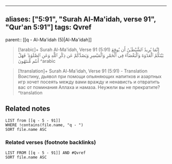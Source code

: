 
---
aliases: ["5:91", "Surah Al-Ma'idah, verse 91", "Qur'an 5:91"]
tags: Qvref
---

parent:: [[q - Al-Ma'idah (5)|Al-Ma'idah]]

> [!arabic]+ Surah Al-Ma'idah, Verse 91 (5:91)
> <span class="quran-arabic">إِنَّمَا يُرِيدُ ٱلشَّيْطَـٰنُ أَن يُوقِعَ بَيْنَكُمُ ٱلْعَدَٰوَةَ وَٱلْبَغْضَآءَ فِى ٱلْخَمْرِ وَٱلْمَيْسِرِ وَيَصُدَّكُمْ عَن ذِكْرِ ٱللَّهِ وَعَنِ ٱلصَّلَوٰةِ ۖ فَهَلْ أَنتُم مُّنتَهُونَ</span>
^arabic

> [!translation]+ Surah Al-Ma'idah, Verse 91 (5:91) - Translation
> Воистину, дьявол при помощи опьяняющих напитков и азартных игр хочет посеять между вами вражду и ненависть и отвратить вас от поминания Аллаха и намаза. Неужели вы не прекратите?
^translation



## Related notes
```dataview
LIST from [[q - 5 - 91]]
WHERE !contains(file.name, "q - ")
SORT file.name ASC
```

### Related verses (footnote backlinks)
```dataview
LIST FROM [[q - 5 - 91]] AND #Qvref
SORT file.name ASC
```

